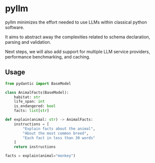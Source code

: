 # pyllm

pyllm minimizes the effort needed to use LLMs within classical python software.

It aims to abstract away the complexities related to schema declaration, parsing and validation.

Next steps, we will also add support for multiple LLM service providers, performance benchmarking, and caching.

## Usage

```python
from pydantic import BaseModel

class AnimalFacts(BaseModel):
    habitat: str
    life_span: int
    is_endangered: bool
    facts: list[str]

def explain(animal: str) -> AnimalFacts:
    instructions = [
        "Explain facts about the animal",
        "About the most common breed",
        "Each fact in less than 30 words"
    ]
    return instructions

facts = explain(animal="monkey")
```